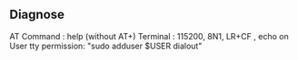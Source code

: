 ## Diagnose
AT Command : help (without AT+)
Terminal : 115200, 8N1, LR+CF , echo on
User tty permission: "sudo adduser $USER dialout"